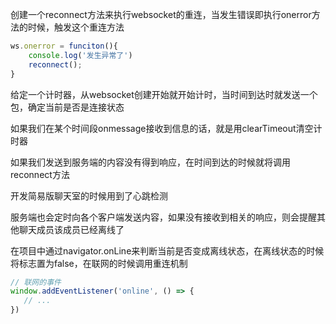 创建一个reconnect方法来执行websocket的重连，当发生错误即执行onerror方法的时候，触发这个重连方法
```javascript
ws.onerror = funciton(){
    console.log('发生异常了')
    reconnect();
}
```
给定一个计时器，从websocket创建开始就开始计时，当时间到达时就发送一个包，确定当前是否是连接状态

如果我们在某个时间段onmessage接收到信息的话，就是用clearTimeout清空计时器

如果我们发送到服务端的内容没有得到响应，在时间到达的时候就将调用reconnect方法

开发简易版聊天室的时候用到了心跳检测

服务端也会定时向各个客户端发送内容，如果没有接收到相关的响应，则会提醒其他聊天成员该成员已经离线了

在项目中通过navigator.onLine来判断当前是否变成离线状态，在离线状态的时候将标志置为false，在联网的时候调用重连机制
```javascript
// 联网的事件
window.addEventListener('online', () => {
   // ...
})
```